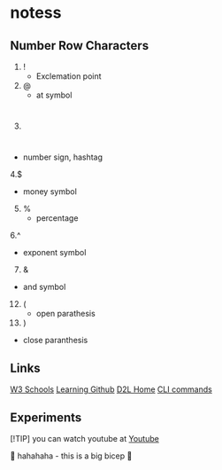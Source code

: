 # notess
## Number Row Characters
1. !
    - Exclemation point
2. @
     - at symbol
3. #
  - number sign, hashtag

4.$
  - money symbol
5. %
   - percentage

6.^
   - exponent symbol
7. &
  - and symbol
12. (
    - open parathesis
13. )
  - close paranthesis

## Links
[W3 Schools](https://www.w3schools.com/)
[Learning Github](https://docs.github.com/en/get-started/writing-on-github/getting-started-with-writing-and-formatting-on-github/basic-writing-and-formatting-syntax#lists)
[D2L Home](https://learn.georgebrown.ca/d2l/home)
[CLI commands](docs/cli.mb)

## Experiments
<!-- this is hidden-->
[!TIP]
you can watch youtube at [Youtube](https://www.youtube.com/)

 :rofl: hahahaha - this is a big bicep :muscle:
